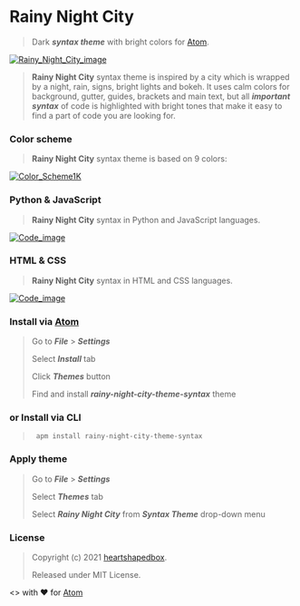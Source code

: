 # Rainy Night City
>Dark **_syntax theme_** with bright colors for [Atom](https://atom.io).

[![Rainy_Night_City_image](https://user-images.githubusercontent.com/27690717/132060776-9af41ac8-842e-4fc8-b382-983fb7aa7520.png)](https://user-images.githubusercontent.com/27690717/132060776-9af41ac8-842e-4fc8-b382-983fb7aa7520.png)

>**Rainy Night City** syntax theme is inspired by a city which is wrapped by a night, rain, signs, bright lights and bokeh. It uses calm colors for background, gutter, guides, brackets and main text, but all **_important syntax_** of code is highlighted with bright tones that make it easy to find a part of code you are looking for.

### Color scheme
>**Rainy Night City** syntax theme is based on 9 colors:

[![Color_Scheme1K](https://user-images.githubusercontent.com/27690717/132060773-34f06900-b0f4-4480-bccf-a60bbeaa8fb9.png)](https://user-images.githubusercontent.com/27690717/132060773-34f06900-b0f4-4480-bccf-a60bbeaa8fb9.png)

### Python & JavaScript
> **Rainy Night City** syntax in Python and JavaScript languages.

[![Code_image](https://user-images.githubusercontent.com/27690717/132058854-680392c9-5f69-4820-9923-2e933578c743.png)](https://user-images.githubusercontent.com/27690717/132058854-680392c9-5f69-4820-9923-2e933578c743.png)

### HTML & CSS
> **Rainy Night City** syntax in HTML and CSS languages.

[![Code_image](https://user-images.githubusercontent.com/27690717/132058852-e015e0cc-8158-464b-938a-f41961452ffa.png)](https://user-images.githubusercontent.com/27690717/132058852-e015e0cc-8158-464b-938a-f41961452ffa.png)

### Install via [Atom](https://atom.io)
> Go to **_File_** > **_Settings_**
>
> Select **_Install_** tab
>
> Click **_Themes_** button
>
> Find and install **_rainy-night-city-theme-syntax_** theme
### or Install via CLI
> <pre><code> apm install rainy-night-city-theme-syntax</code></pre>

### Apply theme
> Go to **_File_** > **_Settings_**
>
> Select **_Themes_** tab
>
> Select **_Rainy Night City_** from **_Syntax Theme_** drop-down menu

### License
> Copyright (c) 2021 [heartshapedbox](https://github.com/heartshapedbox).
>
> Released under MIT License.


<> with ❤ for [Atom](https://atom.io)

